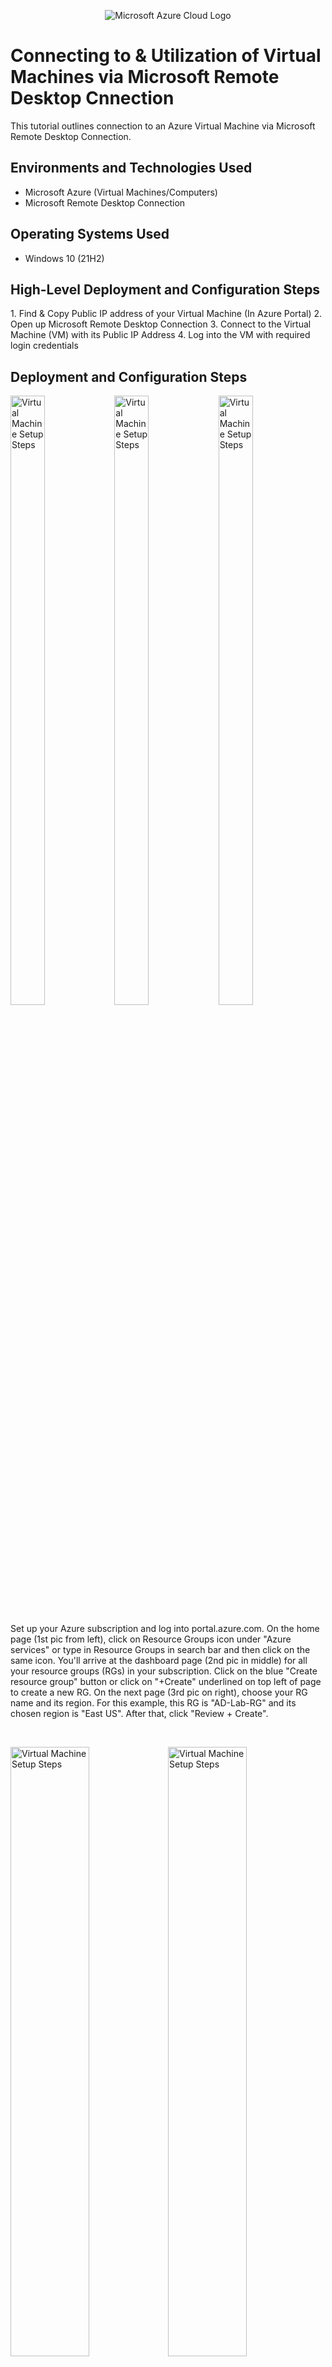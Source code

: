 <p align="center">
<img src="https://i.imgur.com/TyIUVZZ.png" alt="Microsoft Azure Cloud Logo"/>
</p>

<h1>Connecting to & Utilization of Virtual Machines via Microsoft Remote Desktop Cnnection</h1>
This tutorial outlines connection to an Azure Virtual Machine via Microsoft Remote Desktop Connection.<br/>


<h2>Environments and Technologies Used</h2>

- Microsoft Azure (Virtual Machines/Computers)
- Microsoft Remote Desktop Connection

<h2>Operating Systems Used </h2>

- Windows 10 (21H2)

<h2>High-Level Deployment and Configuration Steps</h2>
1. Find & Copy Public IP address of your Virtual Machine (In Azure Portal)
2. Open up Microsoft Remote Desktop Connection
3. Connect to the Virtual Machine (VM) with its Public IP Address
4. Log into the VM with required login credentials

<h2>Deployment and Configuration Steps</h2>

<p>
<img src="https://i.imgur.com/RIlGKUA.png" height="50%" width="33%" alt="Virtual Machine Setup Steps"/><img src="https://i.imgur.com/EO2Ya60.png" height="50%" width="33%" alt="Virtual Machine Setup Steps"/><img src="https://i.imgur.com/eTcgsMY.png" height="50%" width="33%" alt="Virtual Machine Setup Steps"/>
</p>
<p>
Set up your Azure subscription and log into portal.azure.com. On the home page (1st pic from left), click on Resource Groups icon under "Azure services" or type in Resource Groups in search bar and then click on the same icon. You'll arrive at the dashboard page (2nd pic in middle) for all your resource groups (RGs) in your subscription. Click on the blue "Create resource group" button or click on "+Create" underlined on top left of page to create a new RG. On the next page (3rd pic on right), choose your RG name and its region. For this example, this RG is "AD-Lab-RG" and its chosen region is "East US". After that, click "Review + Create".
</p>
<br />

<p>
<img src="https://i.imgur.com/nk9zIGY.png" height="50%" width="50%" alt="Virtual Machine Setup Steps"/><img src="https://i.imgur.com/S3kaKBv.png" height="50%" width="50%" alt="Virtual Machine Setup Steps"/>
</p>
<p>
The RG will pass through validation. After it passes validation, click on "Create" button. Now the RG is built, we'll move on to creating the virtual machine (VM) that will be assigned to it.
</p>
<br />

<p>
<img src="https://i.imgur.com/ap8qlP9.png" height="50%" width="33%" alt="Virtual Machine Setup Steps"/><img src="https://i.imgur.com/xXkRlKg.png" height="50%" width="33%" alt="Virtual Machine Setup Steps"/><img src="https://i.imgur.com/LzB0D9x.png" height="50%" width="33%" alt="Virtual Machine Setup Steps"/>
</p>
<p>
(In left pic) Start typing in the search bar "virtual machines". Click on the virtual machines icon that comes up in the drop down menu. On next page (middle pic), you can click the Create button in the top left or the create button in the center of the page. Click on "Azure virtual machine" from the menu of options that pops up. On the next page (right pic), fill out the required details for your virtual machine (resource group, VM name, region, image, and Administrator account username & password). In this example so far, RG is AD-Lab-RG, VM name is Client-1, Region is East US, and image is Windows 10 Pro version 21H2.
</p>
<br />

<p>
<img src="https://i.imgur.com/uzNVsRC.png" height="50%" width="33%" alt="Virtual Machine Setup Steps"/><img src="https://i.imgur.com/vb818Li.png" height="50%" width="33%" alt="Virtual Machine Setup Steps"/><img src="https://i.imgur.com/e7OFZRn.png" height="50%" width="33%" alt="Virtual Machine Setup Steps"/>
</p>
<p>
(Left pic) Fill out the remaining required details for your VM (Administrator account username & password). In this example, username is labuserdin and password is Virtual123mach. Leave other required fields with preselected default choices alone. Check the box confirming you have an eligible Windows 10/11 license and then click "Review & create" below. On next page (middle pic), you should see that your VM passed validation. Click "create" at the bottom of the page below. Repeat the steps for filling out info for the VM again IF you click "Review & create" and you don't pass validation soon after. On the next page (left pic), you'll see deployment of your virtual machine is in progress. This will take a few minutes.
</p>
<br />

<p>
<img src="https://i.imgur.com/9MJk1O0.png" height="50%" width="50%" alt="Virtual Machine Setup Steps"/><img src="https://i.imgur.com/s4hNF03.png" height="50%" width="50%" alt="Virtual Machine Setup Steps"/>
</p>
<p>
(Left pic) In a few minutes, deployment of your VM will complete as shown. Click on "Go to resource" button. (right pic) On the next page, you have all the info listed for your new VM including Public IP address, private IP address, virtual network, and more.
</p>
<br />
